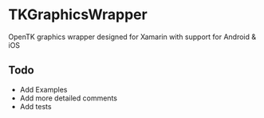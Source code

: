 # TKGraphicsWrapper
OpenTK graphics wrapper designed for Xamarin with support for Android & iOS

## Todo
- Add Examples
- Add more detailed comments
- Add tests
